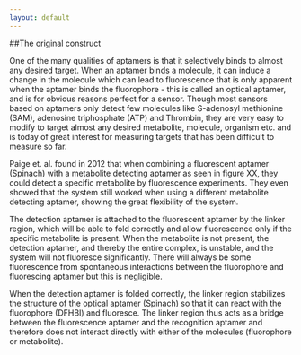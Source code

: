 ```yaml
---
layout: default
---
```


##The original construct

One of the many qualities of aptamers is that it selectively binds to almost any desired target. When an aptamer binds a molecule, it can induce a change in the molecule which can lead to fluorescence that is only apparent when the aptamer binds the fluorophore - this is called an optical aptamer, and is for obvious reasons perfect for a sensor. 
Though most sensors based on aptamers only detect few molecules like S-adenosyl methionine (SAM), adenosine triphosphate (ATP) and Thrombin, they are very easy to modify to target almost any desired metabolite, molecule, organism etc. and is today of great interest for measuring targets that has been difficult to measure so far.

Paige et. al. found in 2012 that when combining a fluorescent aptamer (Spinach) with a metabolite detecting aptamer as seen in figure XX, they could detect a specific metabolite by fluorescence experiments. They even showed that the system still worked when using a different metabolite detecting aptamer, showing the great flexibility of the system.

The detection aptamer is attached to the fluorescent aptamer by the linker region, which   will be able to fold correctly and allow fluorescence only if the specific metabolite is present. When the metabolite is not present, the detection aptamer, and thereby the entire complex, is unstable, and the system will not fluoresce significantly. There will always be some fluorescence from spontaneous interactions between the fluorophore and fluorescing aptamer but this is negligible.

When the detection aptamer is folded correctly, the linker region stabilizes the structure of the optical aptamer (Spinach) so that it can react with the fluorophore (DFHBI) and fluoresce. The linker region thus acts as a bridge between the fluorescence aptamer and the recognition aptamer and therefore does not interact directly with either of the molecules (fluorophore or metabolite).